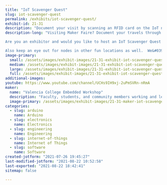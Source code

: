 ```yaml
---
title: "IoT Scavenger Quest"
slug: iot-scavenger-quest
permalink: /exhibits/iot-scavenger-quest/
exhibit-id: 21-31
description: "Document your visit by scanning an RFID card on the IoT nodes. Win swag and get a certificate map."
description-long: "Visiting Maker Faire? Document your travels through Maker Faire by scanning your RFID card on the IoT node at each participating exhibit. Track your progress and compete to visit more exhibits than your friends in a set period of time. Win swag and get a certificate mapping your participation

Are you an exhibitor and would you like to host an IoT Scavenger Quest Station? As an exhibitor all you have to do to host a station is agree is to let us put the station somewhere in your booth accessible to the public  

Also keep an eye out for nodes in other fun locations as well.  We&#039;re hoping that the Scavenger Quest will encourage folks to roam more widely around Maker Faire, and bring them into contact with more exhibitors. "
image-primary: 
  small: /assets/images/exhibit-images/21-31-exhibit-iot-scavenger-quest-new-makerfaire-box-small.jpg
  medium: /assets/images/exhibit-images/21-31-exhibit-iot-scavenger-quest-new-makerfaire-box-medium.jpg
  large: /assets/images/exhibit-images/21-31-exhibit-iot-scavenger-quest-new-makerfaire-box-large.jpg
  full: /assets/images/exhibit-images/21-31-exhibit-iot-scavenger-quest-new-makerfaire-box-full.jpg
additional-images: 
youtube: https://www.youtube.com/channel/UCHs9IH9xj-2uPmSVRn-nRmA
maker: 
  name: "Valencia College Embedded Workshop"
  description: "Faculty, students, and community members working and learning together about electronics, software and IoT/embedded microprocessor systems and applications."
  image-primary: /assets/images/exhibit-images/21-31-maker-iot-scavenger-quest-vc-primary-web-medium.jpg
categories: 
  - slug: arduino
    name: Arduino
  - slug: electronics
    name: Electronics
  - slug: engineering
    name: Engineering
  - slug: internet-of-things
    name: Internet of Things
  - slug: software
    name: Software
created-jotform: "2021-07-26 19:45:27"
last-modified-jotform: "2021-08-22 10:52:58"
last-exported: "2021-08-22 18:42:41"
sitemap: false

---
```

